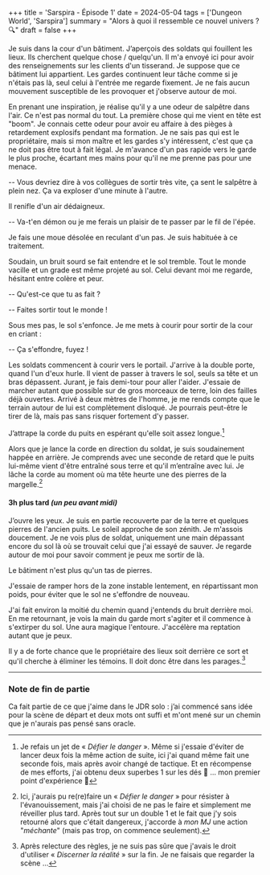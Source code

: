 +++
title = 'Sarspira - Épisode 1'
date = 2024-05-04
tags = ['Dungeon World', 'Sarspira']
summary = "Alors à quoi il ressemble ce nouvel univers ? :mag:"
draft = false
+++

Je suis dans la cour d'un bâtiment. J’aperçois des soldats qui fouillent les lieux. Ils cherchent quelque chose / quelqu'un. Il m'a envoyé ici pour avoir des renseignements sur les clients d'un tisserand. Je suppose que ce bâtiment lui appartient. Les gardes continuent leur tâche comme si je n'étais pas là, seul celui à l'entrée me regarde fixement. Je ne fais aucun mouvement susceptible de les provoquer et j'observe autour de moi.

En prenant une inspiration, je réalise qu'il y a une odeur de salpêtre dans l'air. Ce n'est pas normal du tout. La première chose qui me vient en tête est "boom". Je connais cette odeur pour avoir eu affaire à des pièges à retardement explosifs pendant ma formation. Je ne sais pas qui est le propriétaire, mais si mon maître et les gardes s'y intéressent, c'est que ça ne doit pas être tout à fait légal. Je m'avance d'un pas rapide vers le garde le plus proche, écartant mes mains pour qu'il ne me prenne pas pour une menace.

-- Vous devriez dire à vos collègues de sortir très vite, ça sent le salpêtre à plein nez. Ça va exploser d'une minute à l'autre.

Il renifle d'un air dédaigneux.

-- Va-t'en démon ou je me ferais un plaisir de te passer par le fil de l'épée.

Je fais une moue désolée en reculant d'un pas. Je suis habituée à ce traitement.

Soudain, un bruit sourd se fait entendre et le sol tremble. Tout le monde vacille et un grade est même projeté au sol. Celui devant moi me regarde, hésitant entre colère et peur.

-- Qu'est-ce que tu as fait ?

-- Faites sortir tout le monde !

Sous mes pas, le sol s'enfonce. Je me mets à courir pour sortir de la cour en criant :

-- Ça s'effondre, fuyez !

Les soldats commencent à courir vers le portail. J'arrive à la double porte, quand l'un d'eux hurle. Il vient de passer à travers le sol, seuls sa tête et un bras dépassent. Jurant, je fais demi-tour pour aller l'aider. J'essaie de marcher autant que possible sur de gros morceaux de terre, loin des failles déjà ouvertes. Arrivé à deux mètres de l'homme, je me rends compte que le terrain autour de lui est complètement disloqué. Je pourrais peut-être le tirer de là, mais pas sans risquer fortement d'y passer.

J’attrape la corde du puits en espérant qu'elle soit assez longue.[^1]

[^1]: Je refais un jet de « *Défier le danger* ». Même si j'essaie d'éviter de lancer deux fois la même action de suite, ici j'ai quand même fait une seconde fois, mais après avoir changé de tactique.
Et en récompense de mes efforts, j'ai obtenu deux superbes 1 sur les dés :rofl: ... mon premier point d'expérience :tada:

Alors que je lance la corde en direction du soldat, je suis soudainement happée en arrière. Je comprends avec une seconde de retard que le puits lui-même vient d'être entraîné sous terre et qu'il m’entraîne avec lui. Je lâche la corde au moment où ma tête heurte une des pierres de la margelle.[^2]

[^2]: Ici, j'aurais pu re(re)faire un « *Défier le danger* » pour résister à l'évanouissement, mais j'ai choisi de ne pas le faire et simplement me réveiller plus tard. Après tout sur un double 1 et le fait que j'y sois retourné alors que c'était dangereux, j'accorde à *mon MJ* une action "*méchante*" (mais pas trop, on commence seulement).

#### 3h plus tard *(un peu avant midi)*

J’ouvre les yeux. Je suis en partie recouverte par de la terre et quelques pierres de l'ancien puits. Le soleil approche de son zénith. Je m'assois doucement. Je ne vois plus de soldat, uniquement une main dépassant encore du sol là où se trouvait celui que j'ai essayé de sauver. Je regarde autour de moi pour savoir comment je peux me sortir de là.

Le bâtiment n'est plus qu'un tas de pierres.

J'essaie de ramper hors de la zone instable lentement, en répartissant mon poids, pour éviter que le sol ne s'effondre de nouveau.

J'ai fait environ la moitié du chemin quand j'entends du bruit derrière moi. En me retournant, je vois la main du garde mort s'agiter et il commence à s'extirper du sol. Une aura magique l'entoure. J'accélère ma reptation autant que je peux.

Il y a de forte chance que le propriétaire des lieux soit derrière ce sort et qu'il cherche à éliminer les témoins. Il doit donc être dans les parages.[^3]

[^3]: Après relecture des règles, je ne suis pas sûre que j'avais le droit d'utiliser « *Discerner la réalité* » sur la fin. Je ne faisais que regarder la scène ...

----

### Note de fin de partie

Ca fait partie de ce que j'aime dans le JDR solo : j’ai commencé sans idée pour la scène de départ et deux mots ont suffi et m'ont mené sur un chemin que je n'aurais pas pensé sans oracle.
